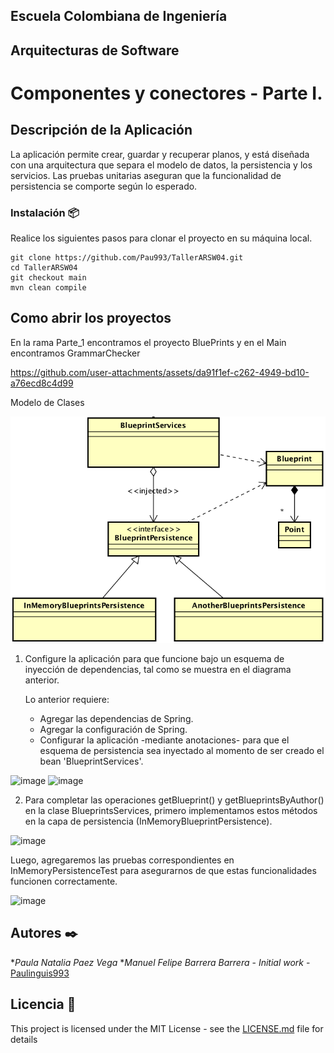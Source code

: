 ## Escuela Colombiana de Ingeniería

## Arquitecturas de Software

# Componentes y conectores - Parte I.

## Descripción de la Aplicación

La aplicación permite crear, guardar y recuperar planos, y está diseñada con una arquitectura que separa el modelo de datos, la persistencia y los servicios. Las pruebas unitarias aseguran que la funcionalidad de persistencia se comporte según lo esperado.

### Instalación 📦

Realice los siguientes pasos para clonar el proyecto en su máquina local.

```
git clone https://github.com/Pau993/TallerARSW04.git
cd TallerARSW04
git checkout main
mvn clean compile
```

## Como abrir los proyectos

En la rama Parte_1 encontramos el proyecto BluePrints y en el Main encontramos GrammarChecker

https://github.com/user-attachments/assets/da91f1ef-c262-4949-bd10-a76ecd8c4d99


Modelo de Clases

![](img/ClassDiagram1.png)

1. Configure la aplicación para que funcione bajo un esquema de inyección de dependencias, tal como se muestra en el diagrama anterior.


	Lo anterior requiere:

	* Agregar las dependencias de Spring.
	* Agregar la configuración de Spring.
	* Configurar la aplicación -mediante anotaciones- para que el esquema de persistencia sea inyectado al momento de ser creado el bean 'BlueprintServices'.

![image](https://github.com/user-attachments/assets/11f44903-9ab4-4293-800b-26e5ff9f0bb2)
![image](https://github.com/user-attachments/assets/3d0c15b5-04eb-415b-8d50-86601901757f)


2. Para completar las operaciones getBlueprint() y getBlueprintsByAuthor() en la clase BlueprintsServices, primero implementamos estos métodos en la capa de persistencia (InMemoryBlueprintPersistence).

![image](https://github.com/user-attachments/assets/b632e163-9d60-45e6-8eb2-8ffb07c5ad65)

Luego, agregaremos las pruebas correspondientes en InMemoryPersistenceTest para asegurarnos de que estas funcionalidades funcionen correctamente.

![image](https://github.com/user-attachments/assets/61b0dc27-e5fd-422a-b252-2a344c5481f8)


## Autores ✒️
**Paula Natalia Paez Vega* **Manuel Felipe Barrera Barrera* - *Initial work* - [Paulinguis993](https://github.com/Paulinguis993)

## Licencia 📄

This project is licensed under the MIT License - see the [LICENSE.md](LICENSE.md) file for details
